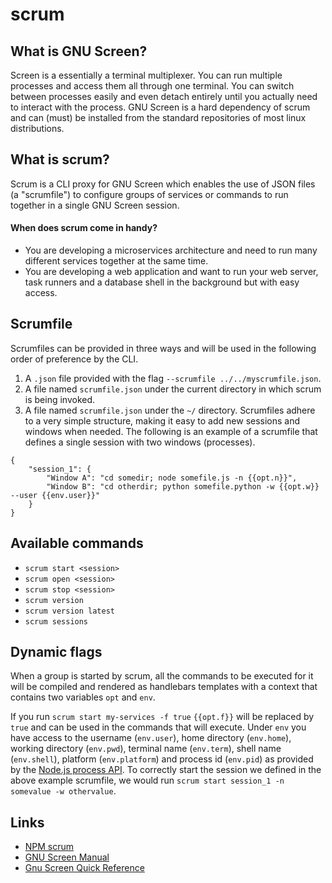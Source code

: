 # scrum

What is GNU Screen?
------
Screen is a essentially a terminal multiplexer. You can run multiple processes and access them all through one terminal. You can switch between processes easily and even detach entirely until you actually need to interact with the process. GNU Screen is a hard dependency of scrum and can (must) be installed from the standard repositories of most linux distributions.

What is scrum?
------
Scrum is a CLI proxy for GNU Screen which enables the use of JSON files (a "scrumfile") to configure groups of services or commands to run together in a single GNU Screen session.

#### When does scrum come in handy?
 - You are developing a microservices architecture and need to run many different services together at the same time.
 - You are developing a web application and want to run your web server, task runners and a database shell in the background but with easy access.


Scrumfile
------
Scrumfiles can be provided in three ways and will be used in the following order of preference by the CLI.
 1. A `.json` file provided with the flag `--scrumfile ../../myscrumfile.json`.
 2. A file named `scrumfile.json` under the current directory in which scrum is being invoked.
 3. A file named `scrumfile.json` under the `~/` directory.
Scrumfiles adhere to a very simple structure, making it easy to add new sessions and windows when needed. The following is an example of a scrumfile that defines a single session with two windows (processes).
```
{
    "session_1": {
        "Window A": "cd somedir; node somefile.js -n {{opt.n}}",
        "Window B": "cd otherdir; python somefile.python -w {{opt.w}} --user {{env.user}}"
    }
}
```

Available commands
------
 - `scrum start <session>`
 - `scrum open <session>`
 - `scrum stop <session>`
 - `scrum version`
 - `scrum version latest`
 - `scrum sessions`

Dynamic flags
------
When a group is started by scrum, all the commands to be executed for it will be compiled and rendered as handlebars templates with a context that contains two variables `opt` and `env`.

If you run `scrum start my-services -f true` `{{opt.f}}` will be replaced by `true` and can be used in the commands that will execute. Under `env` you have access to the username (`env.user`), home directory (`env.home`), working directory (`env.pwd`), terminal name (`env.term`), shell name (`env.shell`), platform (`env.platform`) and process id (`env.pid`) as provided by the [Node.js process API](https://nodejs.org/api/process.html). To correctly start the session we defined in the above example scrumfile, we would run `scrum start session_1 -n somevalue -w othervalue`.

Links
------
 - [NPM scrum](https://www.npmjs.com/package/scrum)
 - [GNU Screen Manual](http://www.gnu.org/software/screen/manual/screen.html)
 - [Gnu Screen Quick Reference](http://aperiodic.net/screen/quick_reference)

